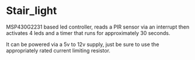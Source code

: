 # Stair_light

MSP430G2231 based led controller, reads a PIR sensor via an interrupt then activates 4 leds and a timer that runs for approximately 30 seconds.

It can be powered via a 5v to 12v supply, just be sure to use the appropriately rated current limiting resistor.
